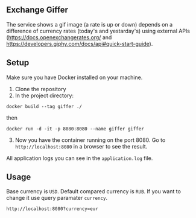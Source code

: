 ## Exchange Giffer
The service shows a gif image (a rate is up or down) depends on a difference of currency rates (today's and yestarday's) using external APIs (https://docs.openexchangerates.org/ and https://developers.giphy.com/docs/api#quick-start-guide).

## Setup
Make sure you have Docker installed on your machine.

1. Clone the repository
2. In the project directory:
```
docker build --tag giffer ./
```
then
```
docker run -d -it -p 8080:8080 --name giffer giffer
```
3. Now you have the container running on the port 8080. Go to `http://localhost:8080` in a browser to see the result.

All application logs you can see in the `application.log` file.

## Usage
Base currency is `USD`. Default compared currency is `RUB`. If you want to change it use query paramater `currency`.
```
http://localhost:8080?currency=eur
```

